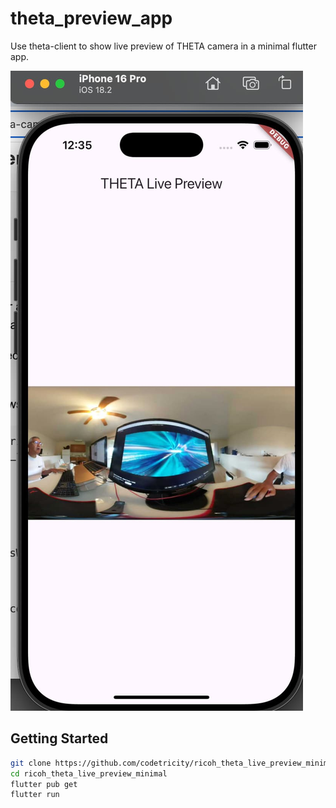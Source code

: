 # theta_preview_app

Use theta-client to show live preview of THETA camera in a
minimal flutter app.

![screenshot](./readme_assets/screenshot.jpeg)

## Getting Started

```bash
git clone https://github.com/codetricity/ricoh_theta_live_preview_minimal.git
cd ricoh_theta_live_preview_minimal
flutter pub get
flutter run
```
